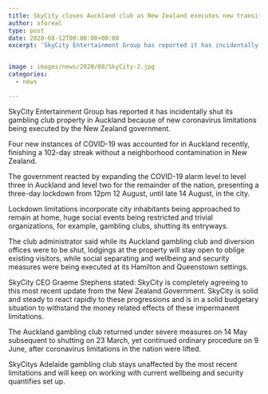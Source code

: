 ```yaml
---
title: SkyCity closes Auckland club as New Zealand executes new transitory lockdown restrictions
author: xforeal 
type: post
date: 2020-08-12T00:00:00+00:00
excerpt: 'SkyCity Entertainment Group has reported it has incidentally shut its gambling club property in Auckland in light of new coronavirus limitations being executed by the New Zealand government '


image : images/news/2020/08/SkyCity-2.jpg
categories:
  - news

---
```

SkyCity Entertainment Group has reported it has incidentally shut its gambling club property in Auckland because of new coronavirus limitations being executed by the New Zealand government. 

Four new instances of COVID-19 was accounted for in Auckland recently, finishing a 102-day streak without a neighborhood contamination in New Zealand. 

The government reacted by expanding the COVID-19 alarm level to level three in Auckland and level two for the remainder of the nation, presenting a three-day lockdown from 12pm 12 August, until late 14 August, in the city. 

Lockdown limitations incorporate city inhabitants being approached to remain at home, huge social events being restricted and trivial organizations, for example, gambling clubs, shutting its entryways. 

The club administrator said while its Auckland gambling club and diversion offices were to be shut, lodgings at the property will stay open to oblige existing visitors, while social separating and wellbeing and security measures were being executed at its Hamilton and Queenstown settings. 

SkyCity CEO Graeme Stephens stated: SkyCity is completely agreeing to this most recent update from the New Zealand Government. SkyCity is solid and steady to react rapidly to these progressions and is in a solid budgetary situation to withstand the money related effects of these impermanent limitations. 

The Auckland gambling club returned under severe measures on 14 May subsequent to shutting on 23 March, yet continued ordinary procedure on 9 June, after coronavirus limitations in the nation were lifted. 

SkyCitys Adelaide gambling club stays unaffected by the most recent limitations and will keep on working with current wellbeing and security quantifies set up.